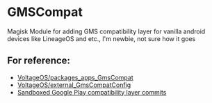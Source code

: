 # GMSCompat
Magisk Module for adding GMS compatibility layer for vanilla android devices like LineageOS and etc., I'm newbie, not sure how it goes

## For reference: 
- [VoltageOS/packages_apps_GmsCompat](https://github.com/VoltageOS/packages_apps_GmsCompat)
- [VoltageOS/external_GmsCompatConfig](https://github.com/VoltageOS/external_GmsCompatConfig)
- [Sandboxed Google Play compatibility layer commits ](https://gist.github.com/thestinger/ee536cbd1ca674b94dde05831192c348)
